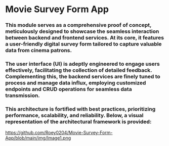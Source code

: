 # Movie Survey Form App


### This module serves as a comprehensive proof of concept, meticulously designed to showcase the seamless interaction between backend and frontend services. At its core, it features a user-friendly digital survey form tailored to capture valuable data from cinema patrons.

### The user interface (UI) is adeptly engineered to engage users effectively, facilitating the collection of detailed feedback. Complementing this, the backend services are finely tuned to process and manage data influx, employing customized endpoints and CRUD operations for seamless data transmission.

### This architecture is fortified with best practices, prioritizing performance, scalability, and reliability. Below, a visual representation of the architectural framework is provided:

https://github.com/Roey0204/Movie-Survey-Form-App/blob/main/img/Image1.png

